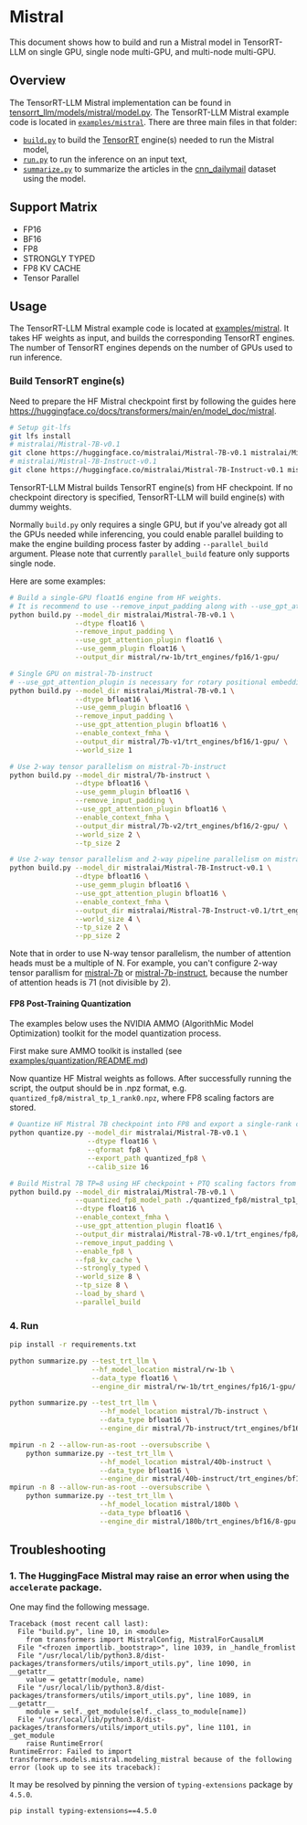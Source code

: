 # Mistral

This document shows how to build and run a Mistral model in TensorRT-LLM on single GPU, single node multi-GPU, and multi-node multi-GPU.

## Overview

The TensorRT-LLM Mistral implementation can be found in [tensorrt_llm/models/mistral/model.py](../../tensorrt_llm/models/mistral/model.py). The TensorRT-LLM Mistral example code is located in [`examples/mistral`](./). There are three main files in that folder:

 * [`build.py`](./build.py) to build the [TensorRT](https://developer.nvidia.com/tensorrt) engine(s) needed to run the Mistral model,
 * [`run.py`](./run.py) to run the inference on an input text,
 * [`summarize.py`](./summarize.py) to summarize the articles in the [cnn_dailymail](https://huggingface.co/datasets/cnn_dailymail) dataset using the model.

## Support Matrix
  * FP16
  * BF16
  * FP8
  * STRONGLY TYPED
  * FP8 KV CACHE
  * Tensor Parallel

## Usage

The TensorRT-LLM Mistral example code is located at [examples/mistral](./). It takes HF weights as input, and builds the corresponding TensorRT engines. The number of TensorRT engines depends on the number of GPUs used to run inference.

### Build TensorRT engine(s)

Need to prepare the HF Mistral checkpoint first by following the guides here https://huggingface.co/docs/transformers/main/en/model_doc/mistral.

```bash
# Setup git-lfs
git lfs install
# mistralai/Mistral-7B-v0.1
git clone https://huggingface.co/mistralai/Mistral-7B-v0.1 mistralai/Mistral-7B-v0.1
# mistralai/Mistral-7B-Instruct-v0.1
git clone https://huggingface.co/mistralai/Mistral-7B-Instruct-v0.1 mistralai/Mistral-7B-Instruct-v0.1
 ```

TensorRT-LLM Mistral builds TensorRT engine(s) from HF checkpoint.
If no checkpoint directory is specified, TensorRT-LLM will build engine(s) with dummy weights.

Normally `build.py` only requires a single GPU, but if you've already got all the GPUs needed while inferencing, you could enable parallel building to make the engine building process faster by adding `--parallel_build` argument.
Please note that currently `parallel_build` feature only supports single node.

Here are some examples:
```bash
# Build a single-GPU float16 engine from HF weights.
# It is recommend to use --remove_input_padding along with --use_gpt_attention_plugin for better performance
python build.py --model_dir mistralai/Mistral-7B-v0.1 \
                --dtype float16 \
                --remove_input_padding \
                --use_gpt_attention_plugin float16 \
                --use_gemm_plugin float16 \
                --output_dir mistral/rw-1b/trt_engines/fp16/1-gpu/

# Single GPU on mistral-7b-instruct
# --use_gpt_attention_plugin is necessary for rotary positional embedding (RoPE)
python build.py --model_dir mistralai/Mistral-7B-v0.1 \
                --dtype bfloat16 \
                --use_gemm_plugin bfloat16 \
                --remove_input_padding \
                --use_gpt_attention_plugin bfloat16 \
                --enable_context_fmha \
                --output_dir mistral/7b-v1/trt_engines/bf16/1-gpu/ \
                --world_size 1

# Use 2-way tensor parallelism on mistral-7b-instruct
python build.py --model_dir mistral/7b-instruct \
                --dtype bfloat16 \
                --use_gemm_plugin bfloat16 \
                --remove_input_padding \
                --use_gpt_attention_plugin bfloat16 \
                --enable_context_fmha \
                --output_dir mistral/7b-v2/trt_engines/bf16/2-gpu/ \
                --world_size 2 \
                --tp_size 2

# Use 2-way tensor parallelism and 2-way pipeline parallelism on mistral-7b-instruct
python build.py --model_dir mistralai/Mistral-7B-Instruct-v0.1 \
                --dtype bfloat16 \
                --use_gemm_plugin bfloat16 \
                --use_gpt_attention_plugin bfloat16 \
                --enable_context_fmha \
                --output_dir mistralai/Mistral-7B-Instruct-v0.1/trt_engines/bf16/2-gpu/ \
                --world_size 4 \
                --tp_size 2 \
                --pp_size 2

```

Note that in order to use N-way tensor parallelism, the number of attention heads must be a multiple of N.
For example, you can't configure 2-way tensor parallism for [mistral-7b](https://huggingface.co/mistralai/Mistral-7B-v0.1) or [mistral-7b-instruct](https://huggingface.co/mistralai/Mistral-7B-Instruct-v0.1), because the number of attention heads is 71 (not divisible by 2).


#### FP8 Post-Training Quantization

The examples below uses the NVIDIA AMMO (AlgorithMic Model Optimization) toolkit for the model quantization process.

First make sure AMMO toolkit is installed (see [examples/quantization/README.md](/examples/quantization/README.md#preparation))

Now quantize HF Mistral weights as follows.
After successfully running the script, the output should be in .npz format, e.g. `quantized_fp8/mistral_tp_1_rank0.npz`,
where FP8 scaling factors are stored.

```bash
# Quantize HF Mistral 7B checkpoint into FP8 and export a single-rank checkpoint
python quantize.py --model_dir mistralai/Mistral-7B-v0.1 \
                   --dtype float16 \
                   --qformat fp8 \
                   --export_path quantized_fp8 \
                   --calib_size 16

# Build Mistral 7B TP=8 using HF checkpoint + PTQ scaling factors from the single-rank checkpoint
python build.py --model_dir mistralai/Mistral-7B-v0.1 \
                --quantized_fp8_model_path ./quantized_fp8/mistral_tp1_rank0.npz \
                --dtype float16 \
                --enable_context_fmha \
                --use_gpt_attention_plugin float16 \
                --output_dir mistralai/Mistral-7B-v0.1/trt_engines/fp8/8-gpu/ \
                --remove_input_padding \
                --enable_fp8 \
                --fp8_kv_cache \
                --strongly_typed \
                --world_size 8 \
                --tp_size 8 \
                --load_by_shard \
                --parallel_build
```

### 4. Run

```bash
pip install -r requirements.txt
```

```bash
python summarize.py --test_trt_llm \
                    --hf_model_location mistral/rw-1b \
                    --data_type float16 \
                    --engine_dir mistral/rw-1b/trt_engines/fp16/1-gpu/

python summarize.py --test_trt_llm \
                      --hf_model_location mistral/7b-instruct \
                      --data_type bfloat16 \
                      --engine_dir mistral/7b-instruct/trt_engines/bf16/1-gpu

mpirun -n 2 --allow-run-as-root --oversubscribe \
    python summarize.py --test_trt_llm \
                      --hf_model_location mistral/40b-instruct \
                      --data_type bfloat16 \
                      --engine_dir mistral/40b-instruct/trt_engines/bf16/2-gpu
mpirun -n 8 --allow-run-as-root --oversubscribe \
    python summarize.py --test_trt_llm \
                      --hf_model_location mistral/180b \
                      --data_type bfloat16 \
                      --engine_dir mistral/180b/trt_engines/bf16/8-gpu
```

## Troubleshooting

### 1. The HuggingFace Mistral may raise an error when using  the `accelerate` package.

One may find the following message.
```
Traceback (most recent call last):
  File "build.py", line 10, in <module>
    from transformers import MistralConfig, MistralForCausalLM
  File "<frozen importlib._bootstrap>", line 1039, in _handle_fromlist
  File "/usr/local/lib/python3.8/dist-packages/transformers/utils/import_utils.py", line 1090, in __getattr__
    value = getattr(module, name)
  File "/usr/local/lib/python3.8/dist-packages/transformers/utils/import_utils.py", line 1089, in __getattr__
    module = self._get_module(self._class_to_module[name])
  File "/usr/local/lib/python3.8/dist-packages/transformers/utils/import_utils.py", line 1101, in _get_module
    raise RuntimeError(
RuntimeError: Failed to import transformers.models.mistral.modeling_mistral because of the following error (look up to see its traceback):
```
It may be resolved by pinning the version of `typing-extensions` package by `4.5.0`.
```bash
pip install typing-extensions==4.5.0
```
